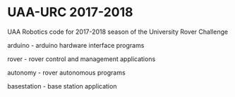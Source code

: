 # UAA-URC 2017-2018

UAA Robotics code for 2017-2018 season of the University Rover Challenge

arduino - arduino hardware interface programs

rover - rover control and management applications

autonomy - rover autonomous programs

basestation - base station application

